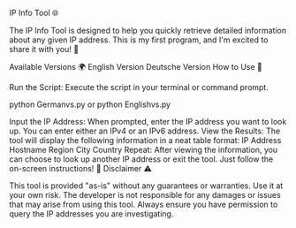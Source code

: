 IP Info Tool 🌐

The IP Info Tool is designed to help you quickly retrieve detailed information about any given IP address. This is my first program, and I'm excited to share it with you! 🚀

Available Versions 🌍
English Version
Deutsche Version
How to Use 🔧

Run the Script: Execute the script in your terminal or command prompt.

python Germanvs.py
or
python Englishvs.py

Input the IP Address: When prompted, enter the IP address you want to look up. You can enter either an IPv4 or an IPv6 address.
View the Results: The tool will display the following information in a neat table format:
IP Address
Hostname
Region
City
Country
Repeat: After viewing the information, you can choose to look up another IP address or exit the tool. Just follow the on-screen instructions! 🔄
Disclaimer ⚠️

This tool is provided "as-is" without any guarantees or warranties. Use it at your own risk. The developer is not responsible for any damages or issues that may arise from using this tool. Always ensure you have permission to query the IP addresses you are investigating.


